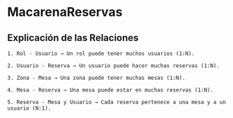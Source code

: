 # MacarenaReservas

## Explicación de las Relaciones
    1. Rol - Usuario → Un rol puede tener muchos usuarios (1:N).

    2. Usuario - Reserva → Un usuario puede hacer muchas reservas (1:N).

    3. Zona - Mesa → Una zona puede tener muchas mesas (1:N).

    4. Mesa - Reserva → Una mesa puede estar en muchas reservas (1:N).

    5. Reserva - Mesa y Usuario → Cada reserva pertenece a una mesa y a un usuario (N:1).
